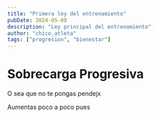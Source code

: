 ```yaml
---
title: "Primera ley del entrenamiento"
pubDate: 2024-05-08
description: "Ley principal del entrenamiento"
author: "chico_atleta"
tags: ["progresion", "bienestar"]
---
```



# Sobrecarga Progresiva

O sea que no te pongas pendejx

Aumentas poco a poco pues

